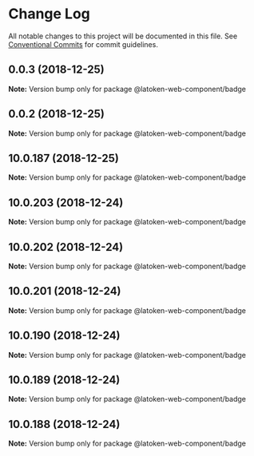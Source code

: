 # Change Log

All notable changes to this project will be documented in this file.
See [Conventional Commits](https://conventionalcommits.org) for commit guidelines.

## 0.0.3 (2018-12-25)

**Note:** Version bump only for package @latoken-web-component/badge





## 0.0.2 (2018-12-25)

**Note:** Version bump only for package @latoken-web-component/badge





## 10.0.187 (2018-12-25)

**Note:** Version bump only for package @latoken-web-component/badge





## 10.0.203 (2018-12-24)

**Note:** Version bump only for package @latoken-web-component/badge





## 10.0.202 (2018-12-24)

**Note:** Version bump only for package @latoken-web-component/badge





## 10.0.201 (2018-12-24)

**Note:** Version bump only for package @latoken-web-component/badge





## 10.0.190 (2018-12-24)

**Note:** Version bump only for package @latoken-web-component/badge





## 10.0.189 (2018-12-24)

**Note:** Version bump only for package @latoken-web-component/badge





## 10.0.188 (2018-12-24)

**Note:** Version bump only for package @latoken-web-component/badge
